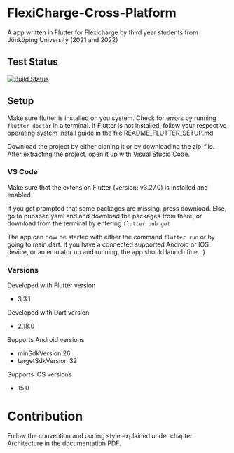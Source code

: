 # FlexiCharge-Cross-Platform
A app written in Flutter for Flexicharge by third year students from Jönköping University (2021 and 2022)

## Test Status
<a href="https://github.com/knowitrickard/FlexiCharge-Cross-Platform/actions">
    <img src="https://github.com/knowitrickard/FlexiCharge-Cross-Platform/workflows/test-flexicharge-cross-platform/badge.svg" alt="Build Status">
</a>

## Setup
Make sure flutter is installed on you system. Check for errors by running `flutter doctor` in a terminal. If Flutter is not installed, follow your respective operating system install guide in the file README_FLUTTER_SETUP.md

Download the project by either cloning it or by downloading the zip-file. After extracting the project, open it up with Visual Studio Code.

### VS Code
Make sure that the extension Flutter (version: v3.27.0) is installed and enabled.

If you get prompted that some packages are missing, press download. Else, go to pubspec.yaml and and download the packages from there, or download from the terminal by entering `flutter pub get`

The app can now be started with either the command `flutter run` or by going to main.dart. If you have a connected supported Android or IOS device,  or an emulator up and running, the app should launch fine. :)

### Versions
Developed with Flutter version 

- 3.3.1

Developed with Dart version

- 2.18.0

Supports Android versions

- minSdkVersion 26
- targetSdkVersion 32

Supports iOS versions
- 15.0

# Contribution
Follow the convention and coding style explained under chapter Architecture in the documentation PDF.
